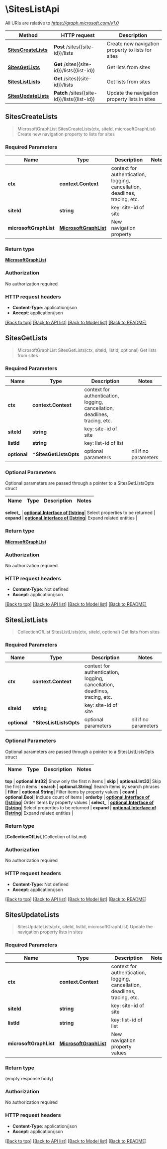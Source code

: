 # \SitesListApi

All URIs are relative to *https://graph.microsoft.com/v1.0*

Method | HTTP request | Description
------------- | ------------- | -------------
[**SitesCreateLists**](SitesListApi.md#SitesCreateLists) | **Post** /sites({site-id})/lists | Create new navigation property to lists for sites
[**SitesGetLists**](SitesListApi.md#SitesGetLists) | **Get** /sites({site-id})/lists({list-id}) | Get lists from sites
[**SitesListLists**](SitesListApi.md#SitesListLists) | **Get** /sites({site-id})/lists | Get lists from sites
[**SitesUpdateLists**](SitesListApi.md#SitesUpdateLists) | **Patch** /sites({site-id})/lists({list-id}) | Update the navigation property lists in sites



## SitesCreateLists

> MicrosoftGraphList SitesCreateLists(ctx, siteId, microsoftGraphList)
Create new navigation property to lists for sites

### Required Parameters


Name | Type | Description  | Notes
------------- | ------------- | ------------- | -------------
**ctx** | **context.Context** | context for authentication, logging, cancellation, deadlines, tracing, etc.
**siteId** | **string**| key: site-id of site | 
**microsoftGraphList** | [**MicrosoftGraphList**](MicrosoftGraphList.md)| New navigation property | 

### Return type

[**MicrosoftGraphList**](microsoft.graph.list.md)

### Authorization

No authorization required

### HTTP request headers

- **Content-Type**: application/json
- **Accept**: application/json

[[Back to top]](#) [[Back to API list]](../README.md#documentation-for-api-endpoints)
[[Back to Model list]](../README.md#documentation-for-models)
[[Back to README]](../README.md)


## SitesGetLists

> MicrosoftGraphList SitesGetLists(ctx, siteId, listId, optional)
Get lists from sites

### Required Parameters


Name | Type | Description  | Notes
------------- | ------------- | ------------- | -------------
**ctx** | **context.Context** | context for authentication, logging, cancellation, deadlines, tracing, etc.
**siteId** | **string**| key: site-id of site | 
**listId** | **string**| key: list-id of list | 
 **optional** | ***SitesGetListsOpts** | optional parameters | nil if no parameters

### Optional Parameters

Optional parameters are passed through a pointer to a SitesGetListsOpts struct


Name | Type | Description  | Notes
------------- | ------------- | ------------- | -------------


 **select_** | [**optional.Interface of []string**](string.md)| Select properties to be returned | 
 **expand** | [**optional.Interface of []string**](string.md)| Expand related entities | 

### Return type

[**MicrosoftGraphList**](microsoft.graph.list.md)

### Authorization

No authorization required

### HTTP request headers

- **Content-Type**: Not defined
- **Accept**: application/json

[[Back to top]](#) [[Back to API list]](../README.md#documentation-for-api-endpoints)
[[Back to Model list]](../README.md#documentation-for-models)
[[Back to README]](../README.md)


## SitesListLists

> CollectionOfList SitesListLists(ctx, siteId, optional)
Get lists from sites

### Required Parameters


Name | Type | Description  | Notes
------------- | ------------- | ------------- | -------------
**ctx** | **context.Context** | context for authentication, logging, cancellation, deadlines, tracing, etc.
**siteId** | **string**| key: site-id of site | 
 **optional** | ***SitesListListsOpts** | optional parameters | nil if no parameters

### Optional Parameters

Optional parameters are passed through a pointer to a SitesListListsOpts struct


Name | Type | Description  | Notes
------------- | ------------- | ------------- | -------------

 **top** | **optional.Int32**| Show only the first n items | 
 **skip** | **optional.Int32**| Skip the first n items | 
 **search** | **optional.String**| Search items by search phrases | 
 **filter** | **optional.String**| Filter items by property values | 
 **count** | **optional.Bool**| Include count of items | 
 **orderby** | [**optional.Interface of []string**](string.md)| Order items by property values | 
 **select_** | [**optional.Interface of []string**](string.md)| Select properties to be returned | 
 **expand** | [**optional.Interface of []string**](string.md)| Expand related entities | 

### Return type

[**CollectionOfList**](Collection of list.md)

### Authorization

No authorization required

### HTTP request headers

- **Content-Type**: Not defined
- **Accept**: application/json

[[Back to top]](#) [[Back to API list]](../README.md#documentation-for-api-endpoints)
[[Back to Model list]](../README.md#documentation-for-models)
[[Back to README]](../README.md)


## SitesUpdateLists

> SitesUpdateLists(ctx, siteId, listId, microsoftGraphList)
Update the navigation property lists in sites

### Required Parameters


Name | Type | Description  | Notes
------------- | ------------- | ------------- | -------------
**ctx** | **context.Context** | context for authentication, logging, cancellation, deadlines, tracing, etc.
**siteId** | **string**| key: site-id of site | 
**listId** | **string**| key: list-id of list | 
**microsoftGraphList** | [**MicrosoftGraphList**](MicrosoftGraphList.md)| New navigation property values | 

### Return type

 (empty response body)

### Authorization

No authorization required

### HTTP request headers

- **Content-Type**: application/json
- **Accept**: application/json

[[Back to top]](#) [[Back to API list]](../README.md#documentation-for-api-endpoints)
[[Back to Model list]](../README.md#documentation-for-models)
[[Back to README]](../README.md)


